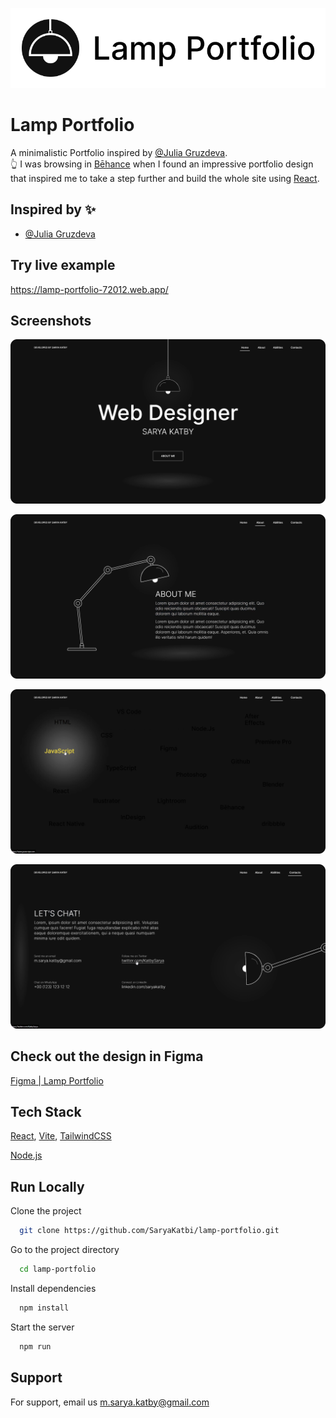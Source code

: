 ![Logo](/public/Logo.png)

# Lamp Portfolio

A minimalistic Portfolio inspired by <a href= "https://www.behance.net/gallery/150744037/Web-designer-portfolio-site?tracking_source=search_projects|web+portfolio" target="_blank">@Julia Gruzdeva</a>.<br/>
👆 I was browsing in <a href= "https://www.behance.net/saryakatby1" target="_blank">Bēhance</a> when I found an impressive portfolio design that inspired me to take a step further and build the whole site using <a href= "https://react.dev/" target="_blank" >React</a>.

## Inspired by ✨

- [@Julia Gruzdeva](https://www.behance.net/gallery/150744037/Web-designer-portfolio-site?tracking_source=search_projects|web+portfolio)

## Try live example

https://lamp-portfolio-72012.web.app/

## Screenshots

![App Screenshot](/public/1.png)

![App Screenshot](/public/2.png)

![App Screenshot](/public/3.png)

![App Screenshot](/public/4.png)

## Check out the design in Figma

[Figma | Lamp Portfolio](https://www.figma.com/file/caKh0zGktQLE1tfIj66N3z/Lamp-Portfolio?type=design&node-id=0%3A1&mode=design&t=C9PpVWjh9oRIXy1O-1)

## Tech Stack

<a  href="https://react.dev/" targe="_blank">React</a>, <a  href="https://vitejs.dev/" targe="_blank">Vite</a>,
<a href="https://tailwindcss.com/" targe="_blank">TailwindCSS</a>

<a href="https://nodejs.org/en" targe="_blank">Node.js</a>

## Run Locally

Clone the project

```bash
  git clone https://github.com/SaryaKatbi/lamp-portfolio.git
```

Go to the project directory

```bash
  cd lamp-portfolio
```

Install dependencies

```bash
  npm install
```

Start the server

```bash
  npm run
```

## Support

For support, email us m.sarya.katby@gmail.com
